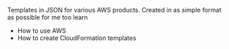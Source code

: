 Templates in JSON for various AWS products.
Created in as simple format as possible for me too learn
* How to use AWS
* How to create CloudFormation templates
